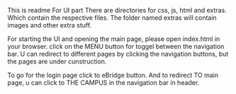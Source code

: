 This is readme For UI part
     There are directories for css, js, html and extras.
     Which contain the respective files.
     The folder named extras will contain images and other extra stuff.


For starting the UI and opening the main page, please open index.html in your browser.
click on the MENU button for toggel between the navigation bar.
U can redirect to different pages by clicking the navigation buttons, but the pages are under cunstruction.


To go for the login page click to eBridge button.
And to redirect TO main page, u can click to THE CAMPUS in the navigation bar in header.

